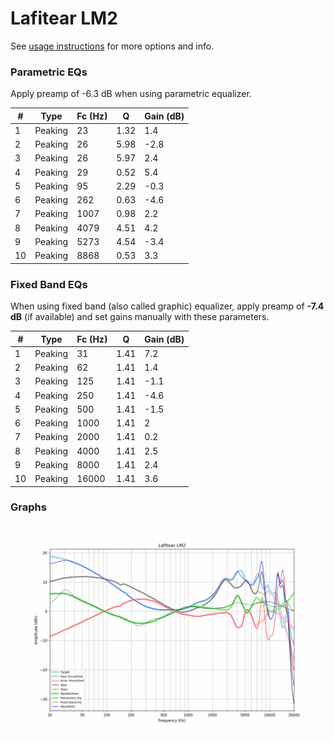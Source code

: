# Lafitear LM2
See [usage instructions](https://github.com/jaakkopasanen/AutoEq#usage) for more options and info.

### Parametric EQs
Apply preamp of -6.3 dB when using parametric equalizer.

|   # | Type    |   Fc (Hz) |    Q |   Gain (dB) |
|-----|---------|-----------|------|-------------|
|   1 | Peaking |        23 | 1.32 |         1.4 |
|   2 | Peaking |        26 | 5.98 |        -2.8 |
|   3 | Peaking |        26 | 5.97 |         2.4 |
|   4 | Peaking |        29 | 0.52 |         5.4 |
|   5 | Peaking |        95 | 2.29 |        -0.3 |
|   6 | Peaking |       262 | 0.63 |        -4.6 |
|   7 | Peaking |      1007 | 0.98 |         2.2 |
|   8 | Peaking |      4079 | 4.51 |         4.2 |
|   9 | Peaking |      5273 | 4.54 |        -3.4 |
|  10 | Peaking |      8868 | 0.53 |         3.3 |

### Fixed Band EQs
When using fixed band (also called graphic) equalizer, apply preamp of **-7.4 dB** (if available) and set gains manually with these parameters.

|   # | Type    |   Fc (Hz) |    Q |   Gain (dB) |
|-----|---------|-----------|------|-------------|
|   1 | Peaking |        31 | 1.41 |         7.2 |
|   2 | Peaking |        62 | 1.41 |         1.4 |
|   3 | Peaking |       125 | 1.41 |        -1.1 |
|   4 | Peaking |       250 | 1.41 |        -4.6 |
|   5 | Peaking |       500 | 1.41 |        -1.5 |
|   6 | Peaking |      1000 | 1.41 |         2   |
|   7 | Peaking |      2000 | 1.41 |         0.2 |
|   8 | Peaking |      4000 | 1.41 |         2.5 |
|   9 | Peaking |      8000 | 1.41 |         2.4 |
|  10 | Peaking |     16000 | 1.41 |         3.6 |

### Graphs
![](./Lafitear%20LM2.png)
